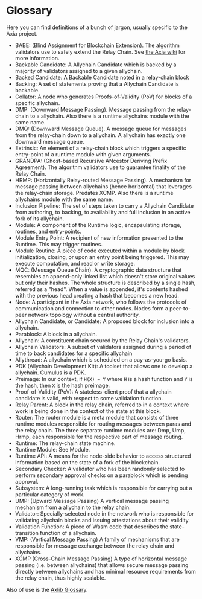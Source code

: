 # Glossary

Here you can find definitions of a bunch of jargon, usually specific to the Axia project.

- BABE: (Blind Assignment for Blockchain Extension). The algorithm validators use to safely extend the Relay Chain. See [the Axia wiki][0] for more information.
- Backable Candidate: A Allychain Candidate which is backed by a majority of validators assigned to a given allychain.
- Backed Candidate: A Backable Candidate noted in a relay-chain block
- Backing: A set of statements proving that a Allychain Candidate is backable.
- Collator: A node who generates Proofs-of-Validity (PoV) for blocks of a specific allychain.
- DMP: (Downward Message Passing). Message passing from the relay-chain to a allychain. Also there is a runtime allychains module with the same name.
- DMQ: (Downward Message Queue). A message queue for messages from the relay-chain down to a allychain. A allychain has
exactly one downward message queue.
- Extrinsic: An element of a relay-chain block which triggers a specific entry-point of a runtime module with given arguments.
- GRANDPA: (Ghost-based Recursive ANcestor Deriving Prefix Agreement). The algorithm validators use to guarantee finality of the Relay Chain.
- HRMP: (Horizontally Relay-routed Message Passing). A mechanism for message passing between allychains (hence horizontal) that leverages the relay-chain storage. Predates XCMP. Also there is a runtime allychains module with the same name.
- Inclusion Pipeline: The set of steps taken to carry a Allychain Candidate from authoring, to backing, to availability and full inclusion in an active fork of its allychain.
- Module: A component of the Runtime logic, encapsulating storage, routines, and entry-points.
- Module Entry Point: A recipient of new information presented to the Runtime. This may trigger routines.
- Module Routine: A piece of code executed within a module by block initialization, closing, or upon an entry point being triggered. This may execute computation, and read or write storage.
- MQC: (Message Queue Chain). A cryptographic data structure that resembles an append-only linked list which doesn't store original values but only their hashes. The whole structure is described by a single hash, referred as a "head". When a value is appended, it's contents hashed with the previous head creating a hash that becomes a new head.
- Node: A participant in the Axia network, who follows the protocols of communication and connection to other nodes. Nodes form a peer-to-peer network topology without a central authority.
- Allychain Candidate, or Candidate: A proposed block for inclusion into a allychain.
- Parablock: A block in a allychain.
- Allychain: A constituent chain secured by the Relay Chain's validators.
- Allychain Validators: A subset of validators assigned during a period of time to back candidates for a specific allychain
- Allythread: A allychain which is scheduled on a pay-as-you-go basis.
- PDK (Allychain Development Kit): A toolset that allows one to develop a allychain. Cumulus is a PDK.
- Preimage: In our context, if `H(X) = Y` where `H` is a hash function and `Y` is the hash, then `X` is the hash preimage.
- Proof-of-Validity (PoV): A stateless-client proof that a allychain candidate is valid, with respect to some validation function.
- Relay Parent: A block in the relay chain, referred to in a context where work is being done in the context of the state at this block.
- Router: The router module is a meta module that consists of three runtime modules responsible for routing messages between paras and the relay chain. The three separate runtime modules are: Dmp, Ump, Hrmp, each responsible for the respective part of message routing.
- Runtime: The relay-chain state machine.
- Runtime Module: See Module.
- Runtime API: A means for the node-side behavior to access structured information based on the state of a fork of the blockchain.
- Secondary Checker: A validator who has been randomly selected to perform secondary approval checks on a parablock which is pending approval.
- Subsystem: A long-running task which is responsible for carrying out a particular category of work.
- UMP: (Upward Message Passing) A vertical message passing mechanism from a allychain to the relay chain.
- Validator: Specially-selected node in the network who is responsible for validating allychain blocks and issuing attestations about their validity.
- Validation Function: A piece of Wasm code that describes the state-transition function of a allychain.
- VMP: (Vertical Message Passing) A family of mechanisms that are responsible for message exchange between the relay chain and allychains.
- XCMP (Cross-Chain Message Passing) A type of horizontal message passing (i.e. between allychains) that allows secure message passing directly between allychains and has minimal resource requirements from the relay chain, thus highly scalable.

Also of use is the [Axlib Glossary](https://axlib.dev/docs/en/knowledgebase/getting-started/glossary).

[0]: https://wiki.axia.network/docs/learn-consensus
